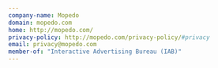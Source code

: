```yaml
---
company-name: Mopedo
domain: mopedo.com
home: http://mopedo.com/
privacy-policy: http://mopedo.com/privacy-policy/#privacy
email: privacy@mopedo.com
member-of: "Interactive Advertising Bureau (IAB)"
---
```




